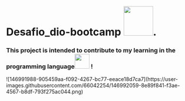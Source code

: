 <p><h1>Desafio_dio-bootcamp <img src="https://cdn.jsdelivr.net/gh/devicons/devicon/icons/java/java-plain-wordmark.svg" 
 width"40" height="80"/>.</h1></p> 
 
 

 
 
 
 
<p><h3>This project is intended to contribute to my
 learning in the programming 
 language<img src="https://cdn.jsdelivr.net/gh/devicons/devicon/icons/java/java-plain-wordmark.svg" 
 width"40" height="40"/>
!</h3></p>
![146991988-905459aa-f092-4267-bc77-eeace18d7ca7](https://user-images.githubusercontent.com/66042254/146992059-8e89f841-f3ae-4567-b8df-793f275ac044.png)
